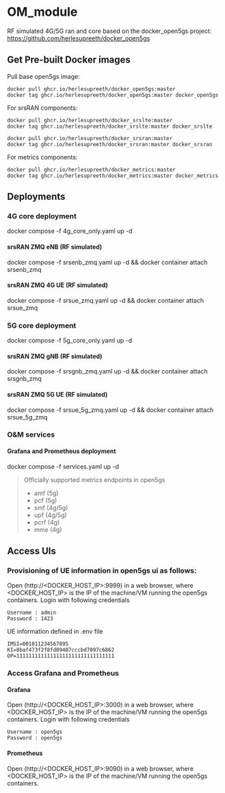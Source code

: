 # OM_module
RF simulated 4G/5G ran and core based on the docker_open5gs project: https://github.com/herlesupreeth/docker_open5gs

## Get Pre-built Docker images

Pull base open5gs image:
```
docker pull ghcr.io/herlesupreeth/docker_open5gs:master
docker tag ghcr.io/herlesupreeth/docker_open5gs:master docker_open5gs
```
For srsRAN components:
```
docker pull ghcr.io/herlesupreeth/docker_srslte:master
docker tag ghcr.io/herlesupreeth/docker_srslte:master docker_srslte

docker pull ghcr.io/herlesupreeth/docker_srsran:master
docker tag ghcr.io/herlesupreeth/docker_srsran:master docker_srsran
```
For metrics components:
```
docker pull ghcr.io/herlesupreeth/docker_metrics:master
docker tag ghcr.io/herlesupreeth/docker_metrics:master docker_metrics
```

## Deployments

### 4G core deployment
docker compose -f 4g_core_only.yaml up -d
#### srsRAN ZMQ eNB (RF simulated)
docker compose -f srsenb_zmq.yaml up -d && docker container attach srsenb_zmq
#### srsRAN ZMQ 4G UE (RF simulated)
docker compose -f srsue_zmq.yaml up -d && docker container attach srsue_zmq

### 5G core deployment
docker compose -f 5g_core_only.yaml up -d
#### srsRAN ZMQ gNB (RF simulated)
docker compose -f srsgnb_zmq.yaml up -d && docker container attach srsgnb_zmq
#### srsRAN ZMQ 5G UE (RF simulated)
docker compose -f srsue_5g_zmq.yaml up -d && docker container attach srsue_5g_zmq

### O&M services
#### Grafana and Prometheus deployment
docker compose -f services.yaml up -d

> Officially supported metrics endpoints in open5gs
>- amf (5g)
>- pcf (5g)
>- smf (4g/5g)
>- upf (4g/5g)
>- pcrf (4g)
>- mme (4g)

## Access UIs

### Provisioning of UE information in open5gs ui as follows:

Open (http://<DOCKER_HOST_IP>:9999) in a web browser, where <DOCKER_HOST_IP> is the IP of the machine/VM running the open5gs containers. Login with following credentials
```
Username : admin
Password : 1423
```

UE information defined in .env file
```
IMSI=001011234567895
KI=8baf473f2f8fd09487cccbd7097c6862
OP=11111111111111111111111111111111
```

### Access Grafana and Prometheus

#### Grafana
Open (http://<DOCKER_HOST_IP>:3000) in a web browser, where <DOCKER_HOST_IP> is the IP of the machine/VM running the open5gs containers. Login with following credentials
```
Username : open5gs
Password : open5gs
```
#### Prometheus
Open (http://<DOCKER_HOST_IP>:9090) in a web browser, where <DOCKER_HOST_IP> is the IP of the machine/VM running the open5gs containers.
